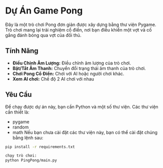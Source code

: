 # Dự Án Game Pong

Đây là một trò chơi Pong đơn giản được xây dựng bằng thư viện Pygame. Trò chơi mang lại trải nghiệm cổ điển, nơi bạn điều khiển một vợt và cố gắng đánh bóng qua vợt của đối thủ. 

## Tính Năng
- **Điều Chỉnh Âm Lượng:** Điều chỉnh âm lượng của trò chơi.
- **Bật/Tắt Âm Thanh:** Chuyển đổi trạng thái âm thanh của trò chơi.
- **Chơi Pong Cổ Điển:** Chơi với AI hoặc người chơi khác.
- **Xem AI chơi:** Chế độ 2 AI chơi với nhau

## Yêu Cầu

Để chạy được dự án này, bạn cần Python và một số thư viện. Các thư viện cần thiết là:

- pygame
- random
- math
Nếu bạn chưa cài đặt các thư viện này, bạn có thể cài đặt chúng bằng lệnh sau:

```bash
pip install -r requirements.txt

chạy trò chơi:
python PingPong/main.py
